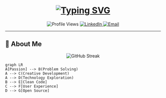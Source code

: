 <h1 align="center">
  <a href="https://git.io/typing-svg">
    <img src="https://readme-typing-svg.demolab.com?font=Fira+Code&weight=600&size=30&pause=1000&color=22D3EE&center=true&vCenter=true&width=500&lines=Hi+%F0%9F%91%8B%2C+I'm+Ghaith+Khalfallah;Full-Stack+Developer;Problem+Solver;Tech+Enthusiast" alt="Typing SVG">
  </a>
</h1>

<div align="center">
  <img src="https://komarev.com/ghpvc/?username=Ghaithkhal27&label=Profile+Views&color=0e75b6&style=flat" alt="Profile Views">
  <a href="https://linkedin.com/in/ghaith-khalfallah">
    <img src="https://img.shields.io/badge/-Connect-blue?style=flat&logo=Linkedin&logoColor=white" alt="LinkedIn">
  </a>
  <a href="mailto:ghaithkhalfallah18@gmail.com">
    <img src="https://img.shields.io/badge/-Email-red?style=flat&logo=Gmail&logoColor=white" alt="Email">
  </a>
</div>

---

## 🚀 About Me

<p align="center">
  <img src="https://github-readme-streak-stats.herokuapp.com/?user=Ghaithkhal27&theme=radical" alt="GitHub Streak">
</p>

```mermaid
graph LR
A[Passion] --> B(Problem Solving)
A --> C(Creative Development)
A --> D(Technology Exploration)
B --> E[Clean Code]
C --> F[User Experience]
D --> G[Open Source]
